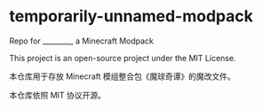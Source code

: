 # temporarily-unnamed-modpack
Repo for ________, a Minecraft Modpack

This project is an open-source project under the MIT License.

本仓库用于存放 Minecraft 模组整合包《魔球奇谭》的魔改文件。

本仓库依照 MIT 协议开源。
